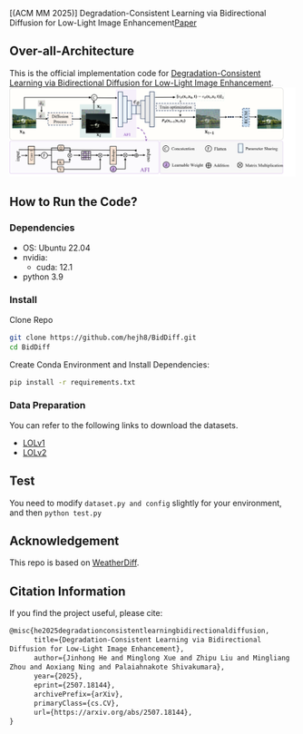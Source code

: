 [(ACM MM 2025)] Degradation-Consistent Learning via Bidirectional Diffusion for Low-Light Image Enhancement[Paper](https://arxiv.org/abs/2507.18144)

## Over-all-Architecture
This is the official implementation code for [Degradation-Consistent Learning via Bidirectional Diffusion for Low-Light Image Enhancement](https://arxiv.org/abs/2507.18144).
![Over-all-Architecture](https://github.com/hejh8/BidDiff/blob/main/Fig1.png)

## How to Run the Code?

### Dependencies

* OS: Ubuntu 22.04
* nvidia:
	- cuda: 12.1
* python 3.9

### Install

 Clone Repo
 ```bash
 git clone https://github.com/hejh8/BidDiff.git
 cd BidDiff 
 ```
Create Conda Environment and Install Dependencies:
```bash
pip install -r requirements.txt
```
### Data Preparation

You can refer to the following links to download the datasets.

- [LOLv1](https://daooshee.github.io/BMVC2018website/)
- [LOLv2](https://github.com/flyywh/CVPR-2020-Semi-Low-Light)

## Test
You need to modify ```dataset.py and config``` slightly for your environment, and then
```python test.py ```


## Acknowledgement
This repo is based on [WeatherDiff](https://github.com/IGITUGraz/WeatherDiffusion).

## Citation Information
If you find the project useful, please cite:  
```
@misc{he2025degradationconsistentlearningbidirectionaldiffusion,
      title={Degradation-Consistent Learning via Bidirectional Diffusion for Low-Light Image Enhancement}, 
      author={Jinhong He and Minglong Xue and Zhipu Liu and Mingliang Zhou and Aoxiang Ning and Palaiahnakote Shivakumara},
      year={2025},
      eprint={2507.18144},
      archivePrefix={arXiv},
      primaryClass={cs.CV},
      url={https://arxiv.org/abs/2507.18144}, 
}
```
